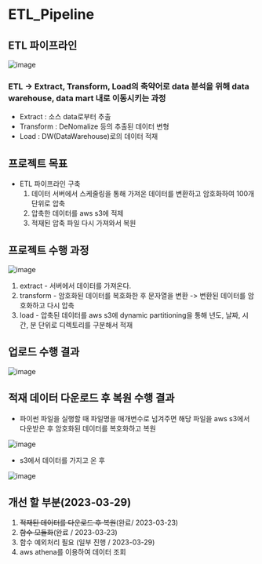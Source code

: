 # ETL_Pipeline
## ETL 파이프라인
![image](https://user-images.githubusercontent.com/48642518/225624054-e1af5b6f-00ec-4336-81e5-ff13eeb811fa.png)

### ETL -> Extract, Transform, Load의 축약어로 data 분석을 위해 data warehouse, data mart 내로 이동시키는 과정
* Extract : 소스 data로부터 추출
* Transform : DeNomalize 등의 추출된 데이터 변형
* Load : DW(DataWarehouse)로의 데이터 적재

## 프로젝트 목표
* ETL 파이프라인 구축
  1. 데이터 서버에서 스케줄링을 통해 가져온 데이터를 변환하고 암호화하여 100개 단위로 압축
  2. 압축한 데이터를 aws s3에 적제
  3. 적재된 압축 파일 다시 가져와서 복원

## 프로젝트 수행 과정
![image](https://user-images.githubusercontent.com/48642518/227080428-bab1cbb6-b697-4bb7-bac9-e1535263eb15.png)
1. extract - 서버에서 데이터를 가져온다.
2. transform - 암호화된 데이터를 복호화한 후 문자열을 변환 -> 변환된 데이터를 암호화하고 다시 압축
3. load - 압축된 데이터를 aws s3에 dynamic partitioning을 통해 년도, 날짜, 시간, 분 단위로 디렉토리를 구분해서 적재


## 업로드 수행 결과
![image](https://user-images.githubusercontent.com/48642518/227080143-44aa5158-9459-4823-86d8-cc44bab9d51b.png)

## 적재 데이터 다운로드 후 복원 수행 결과
* 파이썬 파일을 실행할 때 파일명을 매개변수로 넘겨주면 해당 파일을 aws s3에서 다운받은 후 암호화된 데이터를 복호화하고 복원

![image](https://user-images.githubusercontent.com/48642518/227154897-a1b5420c-a11c-4e25-a5dc-5a38a3a4aab7.png)

* s3에서 데이터를 가지고 온 후

![image](https://user-images.githubusercontent.com/48642518/227154738-6d280136-8c6c-40a9-8eb6-a9259e8a1a25.png)


## 개선 할 부분(2023-03-29)
1. ~~적재된 데이터를 다운로드 후 복원~~(완료/ 2023-03-23)
2. ~~함수 모듈화~~(완료 / 2023-03-23)
3. 함수 예외처리 필요 (일부 진행 / 2023-03-29) 
4. aws athena를 이용하여 데이터 조회
